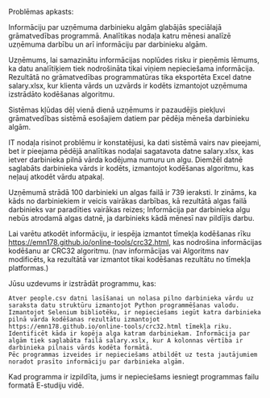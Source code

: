 Problēmas apkasts:

Informāciju par uzņēmuma darbinieku algām glabājās speciālajā grāmatvedības programmā. Analītikas nodaļa katru mēnesi analīzē uzņēmuma darbību un arī informāciju par darbinieku algām.

Uzņēmums, lai samazinātu informācijas noplūdes risku ir pieņēmis lēmums, ka datu analītiķiem tiek nodrošināta tikai viņiem nepieciešama informācija. Rezultātā no grāmatvedības programmatūras tika eksportēta Excel datne salary.xlsx, kur klienta vārds un uzvārds ir kodēts izmantojot uzņēmuma izstrādāto kodēšanas algoritmu.

Sistēmas kļūdas dēļ vienā dienā uzņēmums ir pazaudējis piekļuvi grāmatvedības sistēmā esošajiem datiem par pēdēja mēneša darbinieku algām.

IT nodaļa risinot problēmu ir konstatējusi, ka dati sistēmā vairs nav pieejami, bet ir pieejama pēdējā analītikas nodaļai sagatavota datne salary.xlsx, kas ietver darbinieka pilnā vārda kodējuma numuru un algu. Diemžēl datnē saglabāts darbinieka vārds ir kodēts, izmantojot kodēšanas algoritmu, kas neļauj atkodēt vārdu atpakaļ.

Uzņēmumā strādā 100 darbinieki un algas failā ir 739 ieraksti. Ir zināms, ka kāds no darbiniekiem ir veicis vairākas darbības, kā rezultātā algas failā darbinieks var paradīties vairākas reizes; Informācija par darbinieka algu nebūs atrodamā algas datnē, ja darbinieks kādā mēnesī nav pildījis darbu.

Lai varētu atkodēt informāciju, ir iespēja izmantot tīmekļa kodēšanas rīku https://emn178.github.io/online-tools/crc32.html, kas nodrošina informācijas kodēšanu ar CRC32 algoritmu. (nav informācijas vai Algoritms nav modificēts, ka rezultātā var izmantot tikai kodēšanas rezultātu no tīmekļa platformas.)

Jūsu uzdevums ir izstrādāt programmu, kas:

    Atver people.csv datni lasīšanai un nolasa pilno darbinieka vārdu uz saraksta datu struktūru izmantojot Python programmēšanas valodu.
    Izmantojot Selenium bibliotēku, ir nepieciešams iegūt katra darbinieka pilnā vārda kodēšanas rezultātu izmantojot https://emn178.github.io/online-tools/crc32.html tīmekļa riku.
    Identificēt kāda ir kopēja alga katram darbiniekam. Informācija par algām tiek saglabāta failā salary.xslx, kur A kolonnas vērtība ir darbinieka pilnais vārds kodēta formātā.
    Pēc programmas izveides ir nepieciešams atbildēt uz testa jautājumiem noradot prasīto informāciju par darbinieka algām.

Kad programma ir izpildīta, jums ir nepieciešams iesniegt programmas failu <studenta ID numurs.py> formatā E-studiju vidē.
